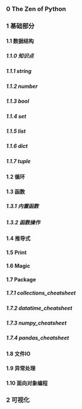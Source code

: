 ### 0 The Zen of Python
### 1 基础部分
#### 1.1 数据结构
##### 1.1.0 知识点
##### 1.1.1 string
##### 1.1.2 number
##### 1.1.3 bool
##### 1.1.4 set
##### 1.1.5 list
##### 1.1.6 dict
##### 1.1.7 tuple
#### 1.2 循环
#### 1.3 函数
##### 1.3.1 内置函数
##### 1.3.2 函数操作
#### 1.4 推导式
#### 1.5 Print
#### 1.6 Magic
#### 1.7 Package
##### 1.7.1 collections_cheatsheet
##### 1.7.2 datatime_cheatsheet
##### 1.7.3 numpy_cheatsheet
##### 1.7.4 pandas_cheatsheet
#### 1.8 文件IO
#### 1.9 异常处理
#### 1.10 面向对象编程
### 2 可视化
